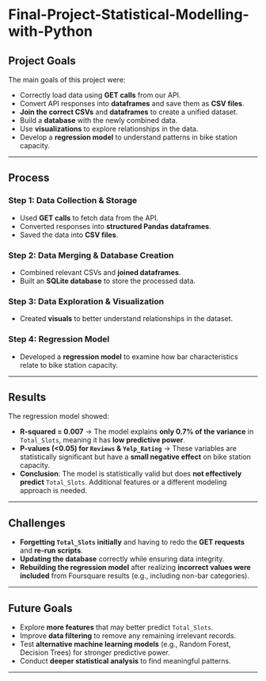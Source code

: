 # **Final-Project-Statistical-Modelling-with-Python**

## **Project Goals**
The main goals of this project were:
- Correctly load data using **GET calls** from our API.
- Convert API responses into **dataframes** and save them as **CSV files**.
- **Join the correct CSVs** and **dataframes** to create a unified dataset.
- Build a **database** with the newly combined data.
- Use **visualizations** to explore relationships in the data.
- Develop a **regression model** to understand patterns in bike station capacity.

---

## **Process**
### **Step 1: Data Collection & Storage**
- Used **GET calls** to fetch data from the API.
- Converted responses into **structured Pandas dataframes**.
- Saved the data into **CSV files**.

### **Step 2: Data Merging & Database Creation**
- Combined relevant CSVs and **joined dataframes**.
- Built an **SQLite database** to store the processed data.

### **Step 3: Data Exploration & Visualization**
- Created **visuals** to better understand relationships in the dataset.

### **Step 4: Regression Model**
- Developed a **regression model** to examine how bar characteristics relate to bike station capacity.

---

## **Results**
The regression model showed:
- **R-squared = 0.007** → The model explains **only 0.7% of the variance** in `Total_Slots`, meaning it has **low predictive power**.
- **P-values (<0.05) for `Reviews` & `Yelp_Rating`** → These variables are statistically significant but have a **small negative effect** on bike station capacity.
- **Conclusion**: The model is statistically valid but does **not effectively predict** `Total_Slots`. Additional features or a different modeling approach is needed.

---

## **Challenges**
- **Forgetting `Total_Slots` initially** and having to redo the **GET requests** and **re-run scripts**.
- **Updating the database** correctly while ensuring data integrity.
- **Rebuilding the regression model** after realizing **incorrect values were included** from Foursquare results (e.g., including non-bar categories).

---

## **Future Goals**
- Explore **more features** that may better predict `Total_Slots`.
- Improve **data filtering** to remove any remaining irrelevant records.
- Test **alternative machine learning models** (e.g., Random Forest, Decision Trees) for stronger predictive power.
- Conduct **deeper statistical analysis** to find meaningful patterns.

---
